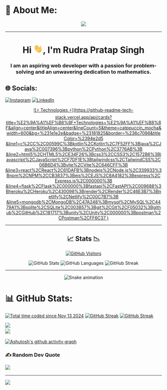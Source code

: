 # 💫 About Me:
 <p align="center">
  <img src="https://github.com/thompsonemerson/thompsonemerson/raw/master/cover-thompson.png" height="200">
</p>
<hr>
<h1 align="center">Hi <img src="https://raw.githubusercontent.com/ABSphreak/ABSphreak/master/gifs/Hi.gif" width="30px">, I'm Rudra Pratap Singh</h1>
<h3 align="center">I am an aspiring web developer with a passion for problem-solving and an unwavering dedication to mathematics.</h3>


## 🌐 Socials:
[![Instagram](https://img.shields.io/badge/Instagram-%23E4405F.svg?logo=Instagram&logoColor=white)](https://instagram.com/_lord_rudra_) [![LinkedIn](https://img.shields.io/badge/LinkedIn-%230077B5.svg?logo=linkedin&logoColor=white)](https://linkedin.com/in/rudra-pratap-singh-3b354b272) 

<div align="center">

<!-- TECHNOLOGIES SECTION -->
[![⚡️ Technologies ⚡️](https://github-readme-tech-stack.vercel.app/api/cards?title=%E2%9A%A1%EF%B8%8F+Technologies+%E2%9A%A1%EF%B8%8F&align=center&titleAlign=center&lineCount=5&theme=catppuccin_mocha&width=600&bg=%231e1e2e&badge=%23181825&border=%236c7086&titleColor=%2394e2d5
&line1=c%2CC%2C00599C%3Bkotlin%2CKotlin%2C7F52FF%3Bjava%2CJava%2C007396%3Bpython%2CPython%2C3776AB%3B
&line2=html5%2CHTML5%2CE34F26%3Bcss3%2CCSS3%2C1572B6%3Bjavascript%2CJavaScript%2CF7DF1E%3Btailwindcss%2CTailwindCSS%2C06B6D4%3Bvite%2CVite%2C646CFF%3B
&line3=react%2CReact%2C61DAFB%3Bnodejs%2CNode.js%2C339933%3Bnpm%2CNPM%2CCB3837%3Bejs%2CEJS%2C8A4182%3Bexpress%2CExpress.js%2C000000%3B
&line4=flask%2CFlask%2C000000%3Bfastapi%2CFastAPI%2C009688%3Bheroku%2CHeroku%2C430098%3Brender%2CRender%2C46E3B7%3Bnetlify%2CNetlify%2C00C7B7%3B
&line5=mongodb%2CMongoDB%2C47A248%3Bmysql%2CMySQL%2C4479A1%3Bsqlite%2CSQLite%2C003B57%3Bgit%2CGit%2CF05032%3Bgithub%2CGitHub%2C181717%3Bunity%2CUnity%2C000000%3Bpostman%2CPostman%2CFF6C37
)](#)

---

## 📈 Stats 📉

[![GitHub Visitors](https://api.visitorbadge.io/api/visitors?path=https%3A%2F%2Fgithub.com%2Flord-rudra0&label=profile%20views&labelColor=%231e1e2e&countColor=%23cba6f7)](https://visitorbadge.io/status?path=https%3A%2F%2Fgithub.com%2Flord-rudra0)

<a>
  <img src="https://github-readme-stats.vercel.app/api?username=lord-rudra0&hide_rank=true&show_icons=true&bg_color=1e1e2e&text_color=cdd6f4&icon_color=cba6f7&title_color=94e2d5" alt="GitHub Stats">
</a>

<a>
  <img src="https://github-readme-stats.vercel.app/api/top-langs/?username=lord-rudra0&layout=compact&langs_count=8&size_weight=0.2&count_weight=2&exclude_repo=RL-lab,ADS-lab,DL-lab,TSP-using-GA&hide=html&bg_color=1e1e2e&text_color=cdd6f4&icon_color=cba6f7&title_color=94e2d5" alt="GitHub Languages">
</a>

<img src="https://streak-stats.demolab.com?user=lord-rudra0&theme=catppuccin-mocha&exclude_days=Sat%2CSun" alt="GitHub Streak">

---

<!-- SNAKE CONTRIBUTION ANIMATION -->
![Snake animation](https://github.com/lord-rudra0/lord-rudra0/blob/output/github-contribution-grid-snake-dark.svg)
</div>


# 📊 GitHub Stats:

<a href="https://wakatime.com/@3778b33f-5df4-47cb-8ba7-3810a6960f59"><img src="https://wakatime.com/badge/user/3778b33f-5df4-47cb-8ba7-3810a6960f59.svg" alt="Total time coded since Nov 13 2024" /></a>
[![GitHub Streak](https://streak-stats.demolab.com?user=lord-rudra0)](https://git.io/streak-stats)
<a href="https://git.io/streak-stats"><img src="https://streak-stats.demolab.com?user=lord-rudra0" alt="GitHub Streak" /></a>

![](https://github-readme-stats.vercel.app/api?username=lord-rudra0&theme=dark&hide_border=false&include_all_commits=false&count_private=true)<br/>
![](https://github-readme-streak-stats.herokuapp.com/?user=lord-rudra0&theme=dark&hide_border=false)<br/>

[![Ashutosh's github activity graph](https://github-readme-activity-graph.vercel.app/graph?username=lord-rudra0&bg_color=ffcfe9&color=9e4c98&line=9e4c98&point=403d3d&area=true&hide_border=true)](https://github.com/ashutosh00710/github-readme-activity-graph)
### ✍️ Random Dev Quote
![](https://quotes-github-readme.vercel.app/api?type=horizontal&theme=radical)

---
[![](https://visitcount.itsvg.in/api?id=lord-rudra0&icon=0&color=0)](https://visitcount.itsvg.in)



